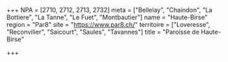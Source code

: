 +++
NPA = [2710, 2712, 2713, 2732]
meta = ["Bellelay", "Chaindon", "La Bottiere", "La Tanne", "Le Fuet", "Montbautier"]
name = "Haute-Birse"
region = "Par8"
site = "https://www.par8.ch/"
territoire = ["Loveresse", "Reconvilier", "Saicourt", "Saules", "Tavannes"]
title = "Paroisse de Haute-Birse"

+++

